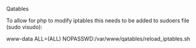 Qatables

To allow for php to modify iptables this needs to be added to sudoers file (sudo visudo):

www-data  ALL=(ALL) NOPASSWD:/var/www/qatables/reload_iptables.sh
